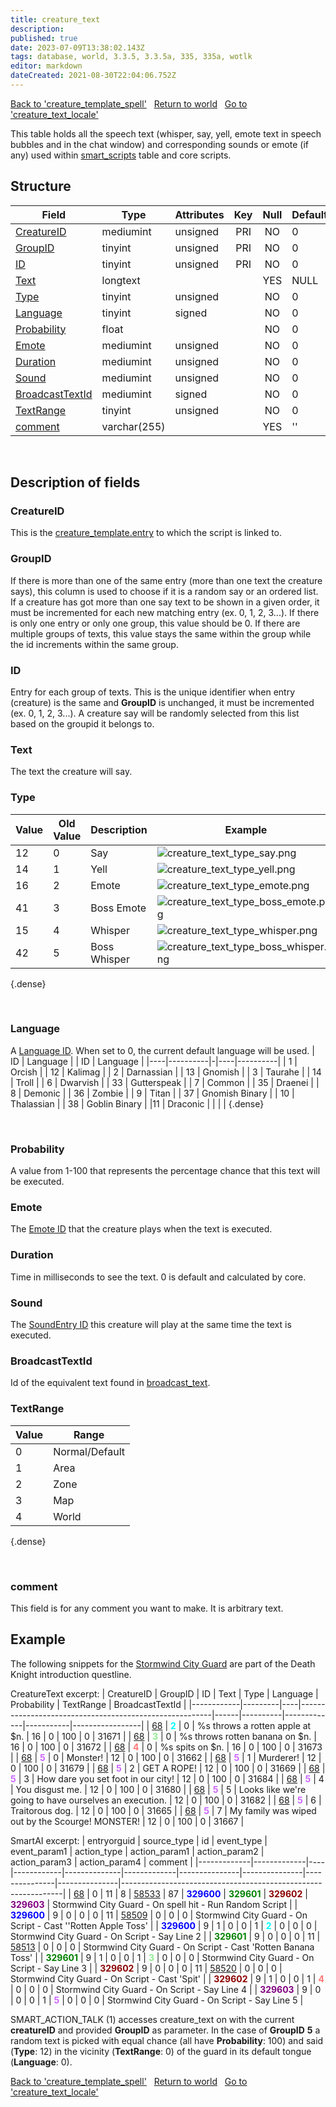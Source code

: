 ```yaml
---
title: creature_text
description:
published: true
date: 2023-07-09T13:38:02.143Z
tags: database, world, 3.3.5, 3.3.5a, 335, 335a, wotlk
editor: markdown
dateCreated: 2021-08-30T22:04:06.752Z
---
```


<a href="https://trinitycore.info/en/database/335/world/creature_template_spell" class="mt-5 v-btn v-btn--depressed v-btn--flat v-btn--outlined theme--light v-size--default darkblue--text text--lighten-3"><span class="v-btn__content"><i aria-hidden="true" class="v-icon notranslate v-icon--left mdi mdi-arrow-left theme--light"></i><span>Back to 'creature_template_spell'</span></span></a>&nbsp;&nbsp;&nbsp;<a href="https://trinitycore.info/en/database/335/world/home" class="mt-5 v-btn v-btn--depressed v-btn--flat v-btn--outlined theme--light v-size--default darkblue--text text--lighten-3"><span class="v-btn__content"><i aria-hidden="true" class="v-icon notranslate v-icon--left mdi mdi-home-outline theme--light"></i><span>Return to world</span></span></a>&nbsp;&nbsp;&nbsp;<a href="https://trinitycore.info/en/database/335/world/creature_text_locale" class="mt-5 v-btn v-btn--depressed v-btn--flat v-btn--outlined theme--light v-size--default darkblue--text text--lighten-3"><span class="v-btn__content"><span>Go to 'creature_text_locale'</span><i aria-hidden="true" class="v-icon notranslate v-icon--right mdi mdi-arrow-right theme--light"></i></span></a>

This table holds all the speech text (whisper, say, yell, emote text in speech bubbles and in the chat window) and corresponding sounds or emote (if any) used within [smart_scripts](../world/smart_scripts) table and core scripts.

## Structure

| Field | Type | Attributes | Key | Null | Default | Extra | Comment |
| --- | --- | --- | :---: | :---: | --- | --- | --- |
| [CreatureID](#creatureid) | mediumint | unsigned | PRI | NO | 0 |  |  |
| [GroupID](#groupid) | tinyint | unsigned | PRI | NO | 0 |  |  |
| [ID](#id) | tinyint | unsigned | PRI | NO | 0 |  |  |
| [Text](#text) | longtext |  |  | YES | NULL |  |  |
| [Type](#type) | tinyint | unsigned |  | NO | 0 |  |  |
| [Language](#language) | tinyint | signed |  | NO | 0 |  |  |
| [Probability](#probability) | float |  |  | NO | 0 |  |  |
| [Emote](#emote) | mediumint | unsigned |  | NO | 0 |  |  |
| [Duration](#duration) | mediumint | unsigned |  | NO | 0 |  |  |
| [Sound](#sound) | mediumint | unsigned |  | NO | 0 |  |  |
| [BroadcastTextId](#broadcasttextid) | mediumint | signed |  | NO | 0 |  |  |
| [TextRange](#textrange) | tinyint | unsigned |  | NO | 0 |  |  |
| [comment](#comment) | varchar(255) |  |  | YES | '' |  |  |
&nbsp;
## Description of fields

### CreatureID
This is the [creature_template.entry](../world/creature_template#entry) to which the script is linked to.
&nbsp;

### GroupID
If there is more than one of the same entry (more than one text the creature says), this column is used to choose if it is a random say or an ordered list. If a creature has got more than one say text to be shown in a given order, it must be incremented for each new matching entry (ex. 0, 1, 2, 3...). If there is only one entry or only one group, this value should be 0. If there are multiple groups of texts, this value stays the same within the group while the id increments within the same group.
&nbsp;

### ID
Entry for each group of texts. This is the unique identifier when entry (creature) is the same and **GroupID** is unchanged, it must be incremented (ex. 0, 1, 2, 3...). A creature say will be randomly selected from this list based on the groupid it belongs to.
&nbsp;

### Text
The text the creature will say.
&nbsp;

### Type
| Value | Old Value | Description | Example |
|-------|-----------|-------------|---------|
| 12 | 0 | Say | ![creature_text_type_say.png](/creature_text_type_say.png) |
| 14 | 1 | Yell | ![creature_text_type_yell.png](/creature_text_type_yell.png) |
| 16 | 2 | Emote | ![creature_text_type_emote.png](/creature_text_type_emote.png) |
| 41 | 3 | Boss Emote | ![creature_text_type_boss_emote.png](/creature_text_type_boss_emote.png) |
| 15 | 4 | Whisper | ![creature_text_type_whisper.png](/creature_text_type_whisper.png) |
| 42 | 5 | Boss Whisper | ![creature_text_type_boss_whisper.png](/creature_text_type_boss_whisper.png) |
{.dense}

&nbsp;

### Language
A [Language ID](/files/DBC/335/languages#id). When set to 0, the current default language will be used.
| ID | Language | | ID | Language |
|----|----------|-|----|----------|
| 1 | Orcish | | 12 | Kalimag |
| 2 | Darnassian | |  13 | Gnomish |
| 3 | Taurahe | |  14 | Troll |
| 6 | Dwarvish | |  33 | Gutterspeak |
| 7 | Common | |  35 | Draenei |
| 8 | Demonic | |  36 | Zombie |
| 9 | Titan | |  37 | Gnomish Binary |
| 10 | Thalassian | |  38 | Goblin Binary |
|11 | Draconic | |   |  |
{.dense}

&nbsp;

### Probability
A value from 1-100 that represents the percentage chance that this text will be executed.
&nbsp;

### Emote
The [Emote ID](/files/DBC/335/emotes#id) that the creature plays when the text is executed.
&nbsp;

### Duration
Time in milliseconds to see the text. 0 is default and calculated by core.
&nbsp;

### Sound
The [SoundEntry ID](/files/DBC/335/soundentries#id) this creature will play at the same time the text is executed.
&nbsp;

### BroadcastTextId
Id of the equivalent text found in [broadcast_text](../world/broadcast_text#ID).
&nbsp;

### TextRange
| Value | Range |
|-------|-------|
| 0 | Normal/Default |
| 1 | Area |
| 2 | Zone |
| 3 | Map |
| 4 | World |
{.dense}

&nbsp;

### comment
This field is for any comment you want to make. It is arbitrary text.
&nbsp;

## Example
The following snippets for the [Stormwind City Guard](https://aowow.trinitycore.info/?npc=68) are part of the Death Knight introduction questline.

CreatureText excerpt:
| CreatureID | GroupID | ID | Text                                                   | Type | Language | Probability | TextRange | BroadcastTextId |
|------------|---------|----|--------------------------------------------------------|------|----------|-------------|-----------|-----------------|
|         [68](https://aowow.trinitycore.info/?npc=68) |       <span style="color:cyan;">**2**</span> |  0 | %s throws a rotten apple at $n.                        |   16 |        0 |         100 |         0 |           31671 |
|         [68](https://aowow.trinitycore.info/?npc=68) |       <span style="color:lightgreen;">**3**</span> |  0 | %s throws rotten banana on $n.                         |   16 |        0 |         100 |         0 |           31672 |
|         [68](https://aowow.trinitycore.info/?npc=68) |       <span style="color:#F77;">**4**</span> |  0 | %s spits on $n.                                        |   16 |        0 |         100 |         0 |           31673 |
|         [68](https://aowow.trinitycore.info/?npc=68) |       <span style="color:#C6F;">**5**</span> |  0 | Monster!                                               |   12 |        0 |         100 |         0 |           31662 |
|         [68](https://aowow.trinitycore.info/?npc=68) |       <span style="color:#C6F;">**5**</span> |  1 | Murderer!                                              |   12 |        0 |         100 |         0 |           31679 |
|         [68](https://aowow.trinitycore.info/?npc=68) |       <span style="color:#C6F;">**5**</span> |  2 | GET A ROPE!                                            |   12 |        0 |         100 |         0 |           31669 |
|         [68](https://aowow.trinitycore.info/?npc=68) |       <span style="color:#C6F;">**5**</span> |  3 | How dare you set foot in our city!                     |   12 |        0 |         100 |         0 |           31684 |
|         [68](https://aowow.trinitycore.info/?npc=68) |       <span style="color:#C6F;">**5**</span> |  4 | You disgust me.                                        |   12 |        0 |         100 |         0 |           31680 |
|         [68](https://aowow.trinitycore.info/?npc=68) |       <span style="color:#C6F;">**5**</span> |  5 | Looks like we're going to have ourselves an execution. |   12 |        0 |         100 |         0 |           31682 |
|         [68](https://aowow.trinitycore.info/?npc=68) |       <span style="color:#C6F;">**5**</span> |  6 | Traitorous dog.                                        |   12 |        0 |         100 |         0 |           31665 |
|         [68](https://aowow.trinitycore.info/?npc=68) |       <span style="color:#C6F;">**5**</span> |  7 | My family was wiped out by the Scourge! MONSTER!       |   12 |        0 |         100 |         0 |           31667 |

SmartAI excerpt:
| entryorguid | source_type | id | event_type | event_param1 | action_type | action_param1 | action_param2 | action_param3 | action_param4 | comment                                                       |
|-------------|-------------|----|------------|--------------|-------------|---------------|---------------|---------------|---------------|---------------------------------------------------------------|
|          [68](https://aowow.trinitycore.info/?npc=68) |           0 | 11 |          8 |        [58533](https://aowow.trinitycore.info/?spell=58533) |          87 |        <span style="color:blue;">**329600**</span> |        <span style="color:green;">**329601**</span> |        <span style="color:darkred;">**329602**</span> |        <span style="color:purple;">**329603**</span> | Stormwind City Guard - On spell hit - Run Random Script       |
|      <span style="color:blue;">**329600**</span> |           9 |  0 |          0 |            0 |          11 |         [58509](https://aowow.trinitycore.info/?spell=58509) |             0 |             0 |             0 | Stormwind City Guard - On Script - Cast ''Rotten Apple Toss'  |
|      <span style="color:blue;">**329600**</span> |           9 |  1 |          0 |            0 |           1 |             <span style="color:cyan;">**2**</span> |             0 |             0 |             0 | Stormwind City Guard - On Script - Say Line 2                 |
|      <span style="color:green;">**329601**</span> |           9 |  0 |          0 |            0 |          11 |         [58513](https://aowow.trinitycore.info/?spell=58513) |             0 |             0 |             0 | Stormwind City Guard - On Script - Cast 'Rotten Banana Toss'  |
|      <span style="color:green;">**329601**</span> |           9 |  1 |          0 |            0 |           1 |             <span style="color:lightgreen;">**3**</span> |             0 |             0 |             0 | Stormwind City Guard - On Script - Say Line 3                 |
|      <span style="color:darkred;">**329602**</span> |           9 |  0 |          0 |            0 |          11 |         [58520](https://aowow.trinitycore.info/?spell=58520) |             0 |             0 |             0 | Stormwind City Guard - On Script - Cast 'Spit'                |
|      <span style="color:darkred;">**329602**</span> |           9 |  1 |          0 |            0 |           1 |             <span style="color:#F77;">**4**</span> |             0 |             0 |             0 | Stormwind City Guard - On Script - Say Line 4                 |
|      <span style="color:purple;">**329603**</span> |           9 |  0 |          0 |            0 |           1 |             <span style="color:#C6F;">**5**</span> |             0 |             0 |             0 | Stormwind City Guard - On Script - Say Line 5                 |

SMART_ACTION_TALK (1) accesses creature_text on with the current **creatureID** and provided **GroupID** as parameter.
In the case of **GroupID** **5** a random text is picked with equal chance (all have **Probability**: 100) and said (**Type**: 12) in the vicinity (**TextRange**: 0) of the guard in its default tongue (**Language**: 0).


<a href="https://trinitycore.info/en/database/335/world/creature_template_spell" class="mt-5 v-btn v-btn--depressed v-btn--flat v-btn--outlined theme--light v-size--default darkblue--text text--lighten-3"><span class="v-btn__content"><i aria-hidden="true" class="v-icon notranslate v-icon--left mdi mdi-arrow-left theme--light"></i><span>Back to 'creature_template_spell'</span></span></a>&nbsp;&nbsp;&nbsp;<a href="https://trinitycore.info/en/database/335/world/home" class="mt-5 v-btn v-btn--depressed v-btn--flat v-btn--outlined theme--light v-size--default darkblue--text text--lighten-3"><span class="v-btn__content"><i aria-hidden="true" class="v-icon notranslate v-icon--left mdi mdi-home-outline theme--light"></i><span>Return to world</span></span></a>&nbsp;&nbsp;&nbsp;<a href="https://trinitycore.info/en/database/335/world/creature_text_locale" class="mt-5 v-btn v-btn--depressed v-btn--flat v-btn--outlined theme--light v-size--default darkblue--text text--lighten-3"><span class="v-btn__content"><span>Go to 'creature_text_locale'</span><i aria-hidden="true" class="v-icon notranslate v-icon--right mdi mdi-arrow-right theme--light"></i></span></a>
